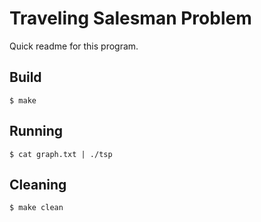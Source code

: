 # Traveling Salesman Problem

Quick readme for this program.

## Build

	$ make

## Running

	$ cat graph.txt | ./tsp

## Cleaning

	$ make clean
